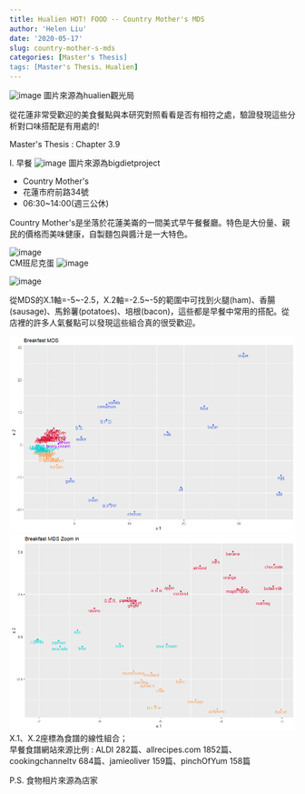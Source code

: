 ```yaml
---
title: Hualien HOT! FOOD -- Country Mother's MDS
author: 'Helen Liu'
date: '2020-05-17'
slug: country-mother-s-mds
categories: [Master's Thesis]
tags: [Master's Thesis、Hualien]
---
```

![image](https://tour-hualien.hl.gov.tw/api/1530590998831.jpg)
圖片來源為hualien觀光局

從花蓮非常受歡迎的美食餐點與本研究對照看看是否有相符之處，驗證發現這些分析對口味搭配是有用處的!

Master's Thesis : Chapter 3.9

I. 早餐
![image](https://imageproxy.icook.network/resize?width=985&nocrop=true&url=https%3A%2F%2Fuploads-blog-icook.icook.network%2F2016%2F08%2FBreakfast-face-800x574.jpeg&type=auto)
圖片來源為bigdietproject

* Country Mother's
* 花蓮市府前路34號
* 06:30~14:00(週三公休)

Country Mother's是坐落於花蓮美崙的一間美式早午餐餐廳。特色是大份量、親民的價格而美味健康，自製麵包與醬汁是一大特色。

![image](https://scontent-tpe1-1.xx.fbcdn.net/v/t1.0-9/575100_363662423696482_987591401_n.jpg?_nc_cat=101&_nc_sid=d2e176&_nc_ohc=V83tFTHRAXkAX8Wx5cg&_nc_ht=scontent-tpe1-1.xx&oh=424ce0dc26e246709d880c35248ed731&oe=5F18064E)
\
CM班尼克蛋
![image](https://scontent-tpe1-1.xx.fbcdn.net/v/t31.0-8/11794536_909734712422581_6832494680425042591_o.jpg?_nc_cat=100&_nc_sid=730e14&_nc_ohc=kpdAHU79SVgAX8JWEZ3&_nc_ht=scontent-tpe1-1.xx&oh=3eab53cb19e7875d8e28634b6e2e3d98&oe=5F16B498)

![image](https://scontent-tpe1-1.xx.fbcdn.net/v/t31.0-8/12132473_1035968259799225_4496197382732896142_o.jpg?_nc_cat=111&_nc_sid=9267fe&_nc_ohc=lmMkW6BxUtAAX8Sm0dp&_nc_ht=scontent-tpe1-1.xx&oh=4e0022c770d67ff3823bd4682218e305&oe=5F174803)

從MDS的X.1軸=-5~-2.5，X.2軸=-2.5~-5的範圍中可找到火腿(ham)、香腸(sausage)、馬鈴薯(potatoes)、培根(bacon)，這些都是早餐中常用的搭配。從店裡的許多人氣餐點可以發現這些組合真的很受歡迎。

![image](https://github.com/610611108/Helen-Liu-blog/blob/master/blogger%20mds%20pictures/breakfast_mds.png?raw=true)
![image](https://github.com/610611108/Helen-Liu-blog/blob/master/blogger%20mds%20pictures/breakfast_mds_zoom_in.png?raw=true)
X.1、X.2座標為食譜的線性組合；\
早餐食譜網站來源比例 : ALDI 282篇、allrecipes.com 1852篇、cookingchanneltv 684篇、jamieoliver 159篇、pinchOfYum 158篇

P.S. 食物相片來源為店家	
